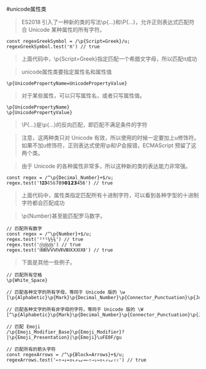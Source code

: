 #unicode属性类
>ES2018 引入了一种新的类的写法\p{...}和\P{...}，允许正则表达式匹配符合 Unicode 某种属性的所有字符。
```
const regexGreekSymbol = /\p{Script=Greek}/u;
regexGreekSymbol.test('π') // true
```
>上面代码中，\p{Script=Greek}指定匹配一个希腊文字母，所以匹配π成功

>unicode属性类要指定属性名和属性值
```
\p{UnicodePropertyName=UnicodePropertyValue}
```
>对于某些属性，可以只写属性名，或者只写属性值。
```
\p{UnicodePropertyName}
\p{UnicodePropertyValue}
```
>\P{…}是\p{…}的反向匹配，即匹配不满足条件的字符

>注意，这两种类只对 Unicode 有效，所以使用的时候一定要加上u修饰符。如果不加u修饰符，正则表达式使用\p和\P会报错，ECMAScript 预留了这两个类。

>由于 Unicode 的各种属性非常多，所以这种新的类的表达能力非常强。
```
const regex = /^\p{Decimal_Number}+$/u;
regex.test('𝟏𝟐𝟑𝟜𝟝𝟞𝟩𝟪𝟫𝟬𝟭𝟮𝟯𝟺𝟻𝟼') // true
```
>上面代码中，属性类指定匹配所有十进制字符，可以看到各种字型的十进制字符都会匹配成功

>\p{Number}甚至能匹配罗马数字。
```
// 匹配所有数字
const regex = /^\p{Number}+$/u;
regex.test('²³¹¼½¾') // true
regex.test('㉛㉜㉝') // true
regex.test('ⅠⅡⅢⅣⅤⅥⅦⅧⅨⅩⅪⅫ') // true
```
>下面是其他一些例子。
```
// 匹配所有空格
\p{White_Space}

// 匹配各种文字的所有字母，等同于 Unicode 版的 \w
[\p{Alphabetic}\p{Mark}\p{Decimal_Number}\p{Connector_Punctuation}\p{Join_Control}]

// 匹配各种文字的所有非字母的字符，等同于 Unicode 版的 \W
[^\p{Alphabetic}\p{Mark}\p{Decimal_Number}\p{Connector_Punctuation}\p{Join_Control}]

// 匹配 Emoji
/\p{Emoji_Modifier_Base}\p{Emoji_Modifier}?|\p{Emoji_Presentation}|\p{Emoji}\uFE0F/gu

// 匹配所有的箭头字符
const regexArrows = /^\p{Block=Arrows}+$/u;
regexArrows.test('←↑→↓↔↕↖↗↘↙⇏⇐⇑⇒⇓⇔⇕⇖⇗⇘⇙⇧⇩') // true
```
